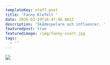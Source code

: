 ```yaml
---
templateKey: staff-post
title: 'Fanny Klefelt '
date: 2020-03-29T16:47:46.801Z
description: 'Skådespelare och influencer. '
featuredpost: true
featuredimage: /img/fanny-svart.jpg
tags:
  - ''
---
```

![](/img/fanny-svart.jpg)
